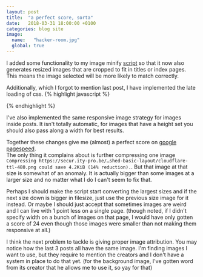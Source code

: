 ```yaml
---
layout: post
title:  "a perfect score, sorta"
date:   2018-03-31 18:00:00 +0100
categories: blog site
image: 
  name:   "hacker-room.jpg"
  global: true
---
```

I added some functionality to my image minify [script](https://github.com/wknd/site-resources/blob/master/minifyimages.sh) so that it now also generates resized images that are cropped to fit in titles or index pages. This means the image selected will be more likely to match correctly. 

Additionally, which I forgot to mention last post, I have implemented the late loading of css.
{% highlight javascript %}
<noscript id="deferred-styles">
 <link rel="stylesheet" type="text/css" href="{% raw %}{{ sheet }}{% endraw %}"/>
</noscript>
<script>
 var loadDeferredStyles = function() {
   var addStylesNode = document.getElementById("deferred-styles");
   var replacement = document.createElement("div");
   replacement.innerHTML = addStylesNode.textContent;
   document.body.appendChild(replacement)
   addStylesNode.parentElement.removeChild(addStylesNode);
 };
 var raf = window.requestAnimationFrame || window.mozRequestAnimationFrame ||
     window.webkitRequestAnimationFrame || window.msRequestAnimationFrame;
 if (raf) raf(function() { window.setTimeout(loadDeferredStyles, 0); });
 else window.addEventListener('load', loadDeferredStyles);
</script>
{% endhighlight %}

I've also implemented the same responsive image strategy for images inside posts. It isn't totally automatic, for images that have a height set you should also pass along a width for best results.

Together these changes give me (almost) a perfect score on [google pagespeed](https://developers.google.com/speed/pagespeed/insights/?url=secur.ity-pro.be).  
The only thing it complains about is further compressing one image ```Compressing https://secur.ity-pro.be/…shed-basic-layout/cloudflare-ttl-480.png could save 4.2KiB (14% reduction).```. But that image at that size is somewhat of an anomaly. It is actually bigger than some images at a larger size and no matter what I do I can't seem to fix that.

Perhaps I should make the script start converting the largest sizes and if the next size down is bigger in filesize, just use the previous size image for it instead. Or maybe I should just accept that sometimes images are weird and I can live with 1 point less on a single page. (though noted, if I didn't specify width on a bunch of images on that page, I would have only gotten a score of 24 even though those images were smaller than not making them responsive at all.)

I think the next problem to tackle is giving proper image attribution. You may notice how the last 3 posts all have the same image. I'm finding images I want to use, but they require to mention the creators and I don't have a system in place to do that yet. (for the background image, I've gotten word from its creator that he allows me to use it, so yay for that)
